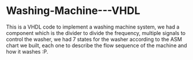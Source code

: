 # Washing-Machine---VHDL
This is a VHDL code to implement a washing machine system, we had a component which is the divider to divide the frequency, multiple signals to control the washer, we had 7 states for the washer according to the ASM chart we built, each one to describe the flow sequence of the machine and how it washes :P. 
